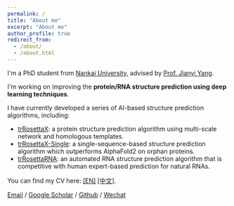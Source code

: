 ```yaml
---
permalink: /
title: "About me"
excerpt: "About me"
author_profile: true
redirect_from: 
  - /about/
  - /about.html
---
```


I'm a PhD student from [Nankai University](https://www.nankai.edu.cn/), advised by [Prof. Jianyi Yang](https://yanglab.qd.sdu.edu.cn/people/jianyi/). 

I'm working on improving the <b>protein/RNA structure prediction using deep learning techniques</b>.

I have currently developed a series of AI-based structure prediction algorithms, including:
  - [trRosettaX](https://quailwwk.github.io/publication/trRosettaX): a protein structure prediction algorithm using multi-scale network and homologous templates.
  - [trRosettaX-Single](https://quailwwk.github.io/publication/trRosettaX-Single): a single-sequence-based structure prediction algorithm which outperforms AlphaFold2 on orphan proteins.
  - [trRosettaRNA](https://quailwwk.github.io/publication/trRosettaRNA): an automated RNA structure prediction algorithm that is competitive with human expert-based prediction for natural RNAs.

You can find my CV here: [[EN]](/cv/) [[中文]](../assets/CV(chs).pdf).

[Email](mailto:quailwwk@126.com) / [Google Scholar](https://scholar.google.com/citations?hl=en&user=JHI_UmQAAAAJ) / [Github](https://github.com/quailwwk) / [Wechat](../images/wechat.jpg)
